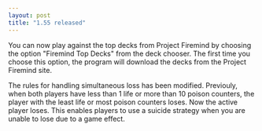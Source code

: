 ```yaml
---
layout: post
title: "1.55 released"
---
```


You can now play against the top decks from Project Firemind by choosing the
option "Firemind Top Decks" from the deck chooser. The first time you choose
this option, the program will download the decks from the Project Firemind site.

The rules for handling simultaneous loss has been modified. Previouly, when
both players have less than 1 life or more than 10 poison counters, the player
with the least life or most poison counters loses. Now the active player loses.
This enables players to use a suicide strategy when you are unable to lose due
to a game effect.
